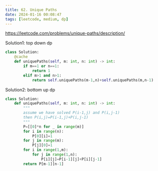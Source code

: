```yaml
---
title: 62. Unique Paths
date: 2024-01-16 00:08:47
tags: [leetcode, medium, dp]
---
```




https://leetcode.com/problems/unique-paths/description/

Solution1: top down dp

```python
class Solution:
    @cache
    def uniquePaths(self, m: int, n: int) -> int:
        if m==1 or n==1:
            return 1
        elif m>1 and n>1:
            return self.uniquePaths(m-1,n)+self.uniquePaths(m,n-1)
```



Solution2: bottom up dp

```python
class Solution:
    def uniquePaths(self, m: int, n: int) -> int:
        """
        assume we have solved P(i-1,j) and P(i,j-1)
        then P(i,j)=P(i-1,j)+P(i,j-1)
        """
        P=[[0]*n for _ in range(m)]
        for i in range(n):
            P[0][i]=1
        for j in range(m):
            P[j][0]=1
        for i in range(1,m):
            for j in range(1,n):
                P[i][j]=P[i-1][j]+P[i][j-1]
        return P[m-1][n-1]
```

